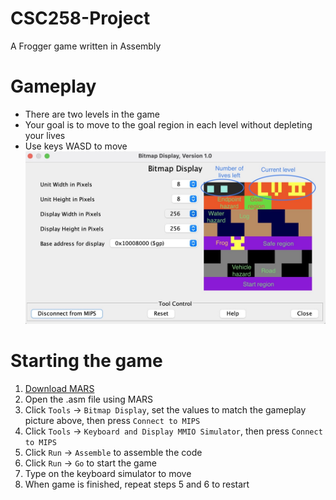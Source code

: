 # CSC258-Project
A Frogger game written in Assembly

# Gameplay
- There are two levels in the game
- Your goal is to move to the goal region in each level without depleting your lives
- Use keys WASD to move
![](gameplay.jpg)

# Starting the game
1. [Download MARS](http://courses.missouristate.edu/kenvollmar/mars/)
2. Open the .asm file using MARS
3. Click `Tools` &rarr; `Bitmap Display`, set the values to match the gameplay picture above, then press `Connect to MIPS`
4. Click `Tools` &rarr; `Keyboard and Display MMIO Simulator`, then press `Connect to MIPS`
5. Click `Run` &rarr; `Assemble` to assemble the code
6. Click `Run` &rarr; `Go` to start the game
7. Type on the keyboard simulator to move
8. When game is finished, repeat steps 5 and 6 to restart

